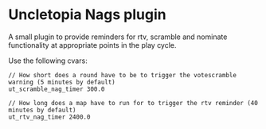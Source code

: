 # Uncletopia Nags plugin

A small plugin to provide reminders for rtv, scramble and nominate functionality
at appropriate points in the play cycle.

Use the following cvars:

```
// How short does a round have to be to trigger the votescramble warning (5 minutes by default)
ut_scramble_nag_timer 300.0

// How long does a map have to run for to trigger the rtv reminder (40 minutes by default)
ut_rtv_nag_timer 2400.0
```
